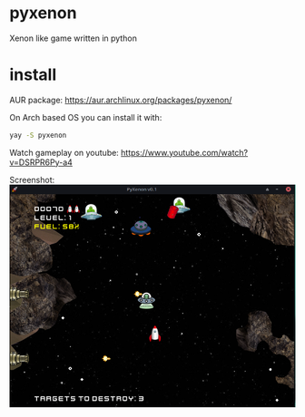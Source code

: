 # pyxenon
Xenon like game written in python

# install
AUR package: https://aur.archlinux.org/packages/pyxenon/

On Arch based OS you can install it with: 
```bash
yay -S pyxenon
```

Watch gameplay on youtube: https://www.youtube.com/watch?v=DSRPR6Py-a4

Screenshot:
![img](images/screenshot.png?raw=true "Screenshot")
